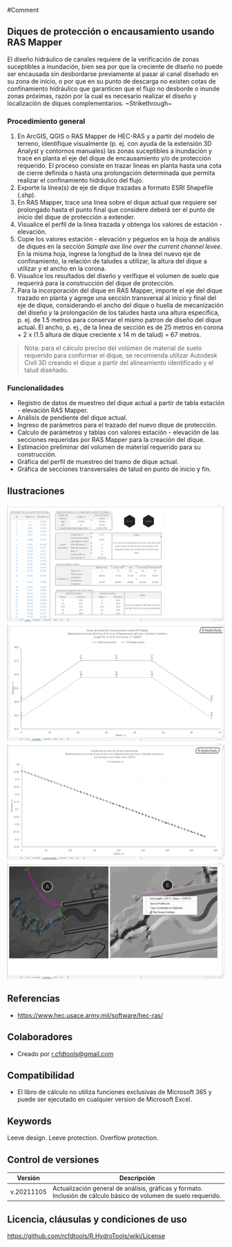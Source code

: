 #Comment

## Diques de protección o encausamiento usando RAS Mapper

El diseño hidráulico de canales requiere de la verificación de zonas suceptibles a inundación, bien sea por que la creciente de diseño no puede ser encausada sin desbordarse previamente al pasar al canal diseñado en su zona de inicio, o por que en su punto de descarga no existen cotas de confinamiento hidráulico que garanticen que el flujo no desborde o inunde zonas próximas, razón por la cual es necesario realizar el diseño y localización de diques complementarios. ~Strikethrough~


### Procedimiento general
1. En ArcGIS, QGIS o RAS Mapper de HEC-RAS y a partir del modelo de terreno, identifique visualmente (p. ej. con ayuda de la extensión 3D Analyst y contornos manuales) las zonas suceptibles a inundación y trace en planta el eje del dique de encausamiento y/o de protección requerido. El proceso consiste en trazar lineas en planta hasta una cota de cierre definida o hasta una prolongación determinada que permita realizar el confinamiento hidráulico del flujo.
2. Exporte la línea(s) de eje de dique trazadas a formato ESRI Shapefile (.shp).
3. En RAS Mapper, trace una línea sobre el dique actual que requiere ser prolongado hasta el punto final que considere deberá ser el punto de inicio del dique de protección a extender.
4. Visualice el perfil de la línea trazada y obtenga los valores de estación - elevación.
5. Copie los valores estación - elevación y péguelos en la hoja de análisis de diques en la sección _Sample axe line over the current channel levee_. En la misma hoja, ingrese la longitud de la linea del nuevo eje de confinamiento, la relación de taludes a utilizar, la altura del dique a utilizar y el ancho en la corona.
6. Visualice los resultados del diseño y verifique el volumen de suelo que requerirá para la construcción del dique de protección.
7. Para la incorporación del dique en RAS Mapper, importe el eje del dique trazado en planta y agrege una sección transversal al inicio y final del eje de dique, considerando el ancho del dique o huella de mecanización del diseño y la prolongación de los taludes hasta una altura específica, p. ej. de 1.5 metros para conservar el mismo patron de diseño del dique actual. El ancho, p. ej., de la linea de sección es de 25 metros en corona + 2 x (1.5 altura de dique creciente x 14 m de talud)  = 67 metros.

> Nota: para el cálculo preciso del volúmen de material de suelo requerido para conformar el dique, se recomienda utilizar Autodesk Civil 3D creando el dique a partir del alineamiento identificado y el talud diseñado.

### Funcionalidades

* Registro de datos de muestreo del dique actual a partir de tabla estación - elevación RAS Mapper.
* Análisis de pendiente del dique actual.
* Ingreso de parámetros para el trazado del nuevo dique de protección.
* Calculo de parámetros y tablas con valores estación - elevación de las secciones requeridas por RAS Mapper para la creación del dique.
* Estimación preliminar del volumen de material requerido para su construcción.
* Gráfica del perfil de muestreo del tramo de dique actual.
* Gráfica de secciones transversales de talud en punto de inicio y fin.


## Ilustraciones

![R.HydroTools.DisenoDique.Screenshot1](https://github.com/rcfdtools/R.HydroTools/blob/main/DisenoDique/Screenshot/Screenshot1.png)
![R.HydroTools.DisenoDique.Screenshot2](https://github.com/rcfdtools/R.HydroTools/blob/main/DisenoDique/Screenshot/Screenshot2.png)
![R.HydroTools.DisenoDique.Screenshot3](https://github.com/rcfdtools/R.HydroTools/blob/main/DisenoDique/Screenshot/Screenshot3.png)
![R.HydroTools.DisenoDique.Screenshot4](https://github.com/rcfdtools/R.HydroTools/blob/main/DisenoDique/Screenshot/Screenshot4.png)


## Referencias

* https://www.hec.usace.army.mil/software/hec-ras/


## Colaboradores

* Creado por r.cfdtools@gmail.com


## Compatibilidad

* El libro de cálculo no utiliza funciones exclusivas de Microsoft 365 y puede ser ejecutado en cualquier version de Microsoft Excel.


## Keywords
Leeve design. Leeve protection. Overflow protection.


## Control de versiones

Versión | Descripción
--- | ---
| v.20211105 | Actualización general de análisis, gráficas y formato. Inclusión de cálculo básico de volumen de suelo requerido.


## Licencia, cláusulas y condiciones de uso
https://github.com/rcfdtools/R.HydroTools/wiki/License

